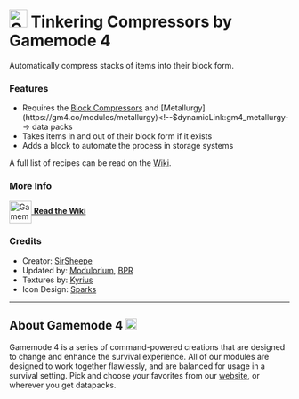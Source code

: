 # <img src="https://raw.githubusercontent.com/Gamemode4Dev/GM4_Datapacks/master/base/images/gm4_logo.png" alt="GM4 Logo" width="32" /> Tinkering Compressors by Gamemode 4<!--$pmc:delete-->

Automatically compress stacks of items into their block form.<!--$pmc:headerSize-->

### Features
- Requires the [Block Compressors]($dynamicLink:gm4_block_compressors) and [Metallurgy](https://gm4.co/modules/metallurgy)<!--$dynamicLink:gm4_metallurgy--> data packs
- Takes items in and out of their block form if it exists
- Adds a block to automate the process in storage systems

A full list of recipes can be read on the [Wiki](https://wiki.gm4.co/Standard_Crafting).

### More Info
[<img src="https://raw.githubusercontent.com/Gamemode4Dev/GM4_Datapacks/master/base/images/gm4_wiki_logo.png" alt="Gamemode 4 Wiki Logo" width="40" align="center"/> **Read the Wiki**](https://wiki.gm4.co/wiki/Tinkering_Compressors)

### Credits
- Creator: [SirSheepe](https://bsky.app/profile/sirsheepe.bsky.social)
- Updated by: [Modulorium](https://www.modulorium.dev), [BPR](https://bsky.app/profile/bpr02.com)
- Textures by: [Kyrius](https://bsky.app/profile/kyriuspixels.bsky.social)
- Icon Design: [Sparks](https://bsky.app/profile/selcouthsparks.bsky.social)

---
## About Gamemode 4 <img src="https://raw.githubusercontent.com/Gamemode4Dev/GM4_Datapacks/master/base/images/gm4_logo.png" alt="Gamemode 4 Logo" width="20"/>
Gamemode 4 is a series of command-powered creations that are designed to change and enhance the survival experience. All of our modules are designed to work together flawlessly, and are balanced for usage in a survival setting. Pick and choose your favorites from our [website](https://gm4.co), or wherever you get datapacks.